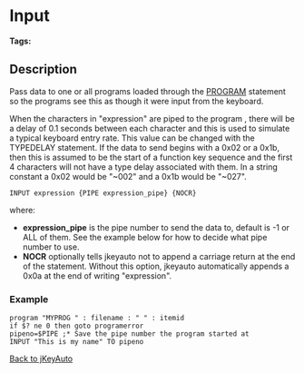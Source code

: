 # Input

<PageHeader />

**Tags:**
<badge text='program profiling' vertical='middle' />

## Description

Pass data to one or all programs loaded through the [PROGRAM](./../program) statement so the programs see this as though it were input from the keyboard.

When the characters in "expression" are piped to the program , there will be a delay of 0.1 seconds between each character and this is used to simulate a typical keyboard entry rate. This value can be changed with the TYPEDELAY statement. If the data to send begins with a 0x02 or a 0x1b, then this is assumed to be the start of a function key sequence and the first 4 characters will not have a type delay associated with them. In a string constant a 0x02 would be "~002" and a 0x1b would be "~027".

```
INPUT expression {PIPE expression_pipe} {NOCR}
```

where:

- **expression\_pipe** is the pipe number to send the data to, default is -1 or ALL of them. See the example below for how to decide what pipe number to use.
- **NOCR** optionally tells jkeyauto not to append a carriage return at the end of the statement. Without this option, jkeyauto automatically appends a 0x0a at the end of writing "expression".

### Example

```
program "MYPROG " : filename : " " : itemid
if $? ne 0 then goto programerror
pipeno=$PIPE ;* Save the pipe number the program started at
INPUT "This is my name" TO pipeno
```

[Back to jKeyAuto](./../jkeyauto/README.md)

<PageFooter />
